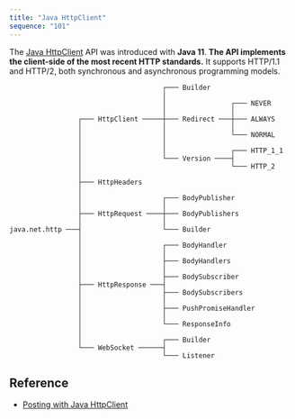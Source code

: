 ```yaml
---
title: "Java HttpClient"
sequence: "101"
---
```


The [Java HttpClient](https://docs.oracle.com/en/java/javase/17/docs/api/java.net.http/java/net/http/HttpClient.html)
API was introduced with **Java 11**.
**The API implements the client-side of the most recent HTTP standards.**
It supports HTTP/1.1 and HTTP/2, both synchronous and asynchronous programming models.

```text
                                      ┌─── Builder
                                      │
                                      │                ┌─── NEVER
                                      │                │
                 ┌─── HttpClient ─────┼─── Redirect ───┼─── ALWAYS
                 │                    │                │
                 │                    │                └─── NORMAL
                 │                    │
                 │                    │                ┌─── HTTP_1_1
                 │                    └─── Version ────┤
                 │                                     └─── HTTP_2
                 │
                 ├─── HttpHeaders
                 │
                 │                    ┌─── BodyPublisher
                 │                    │
                 ├─── HttpRequest ────┼─── BodyPublishers
                 │                    │
java.net.http ───┤                    └─── Builder
                 │
                 │                    ┌─── BodyHandler
                 │                    │
                 │                    ├─── BodyHandlers
                 │                    │
                 │                    ├─── BodySubscriber
                 ├─── HttpResponse ───┤
                 │                    ├─── BodySubscribers
                 │                    │
                 │                    ├─── PushPromiseHandler
                 │                    │
                 │                    └─── ResponseInfo
                 │
                 │                    ┌─── Builder
                 └─── WebSocket ──────┤
                                      └─── Listener
```

## Reference

- [Posting with Java HttpClient](https://www.baeldung.com/java-httpclient-post)

